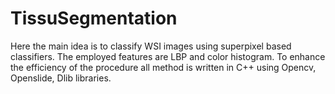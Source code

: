 # TissuSegmentation
Here the main idea is to classify WSI images using superpixel based classifiers. The employed features are LBP and color histogram.
To enhance the efficiency of the procedure all method is written in C++ using Opencv, Openslide, Dlib libraries.
